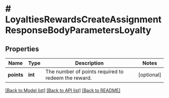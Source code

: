 # # LoyaltiesRewardsCreateAssignmentResponseBodyParametersLoyalty

## Properties

Name | Type | Description | Notes
------------ | ------------- | ------------- | -------------
**points** | **int** | The number of points required to redeem the reward. | [optional]

[[Back to Model list]](../../README.md#models) [[Back to API list]](../../README.md#endpoints) [[Back to README]](../../README.md)
